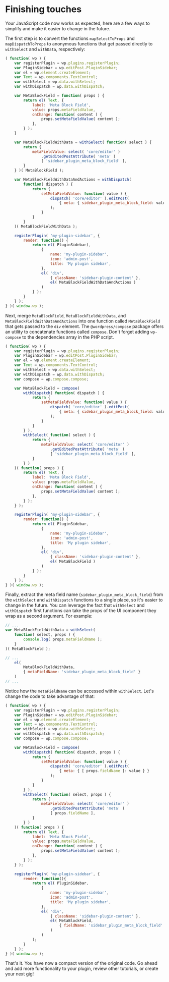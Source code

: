# Finishing touches

Your JavaScript code now works as expected, here are a few ways to simplify and make it easier to change in the future.

The first step is to convert the functions `mapSelectToProps` and `mapDispatchToProps` to anonymous functions that get passed directly to `withSelect` and `withData`, respectively:

```js
( function( wp ) {
	var registerPlugin = wp.plugins.registerPlugin;
	var PluginSidebar = wp.editPost.PluginSidebar;
	var el = wp.element.createElement;
	var Text = wp.components.TextControl;
	var withSelect = wp.data.withSelect;
	var withDispatch = wp.data.withDispatch;

	var MetaBlockField = function( props ) {
		return el( Text, {
			label: 'Meta Block Field',
			value: props.metaFieldValue,
			onChange: function( content ) {
				props.setMetaFieldValue( content );
			},
		} );
	}

	var MetaBlockFieldWithData = withSelect( function( select ) {
		return {
			metaFieldValue: select( 'core/editor' )
				.getEditedPostAttribute( 'meta' )
				[ 'sidebar_plugin_meta_block_field' ],
		}
	} )( MetaBlockField );

	var MetaBlockFieldWithDataAndActions = withDispatch(
		function( dispatch ) {
			return {
				setMetaFieldValue: function( value ) {
					dispatch( 'core/editor' ).editPost(
						{ meta: { sidebar_plugin_meta_block_field: value } }
					);
				}
			}
		}
	)( MetaBlockFieldWithData );

	registerPlugin( 'my-plugin-sidebar', {
		render: function() {
			return el( PluginSidebar),
				{
					name: 'my-plugin-sidebar',
					icon: 'admin-post',
					title: 'My plugin sidebar',
				},
				el( 'div',
					{ className: 'sidebar-plugin-content' },
					el( MetaBlockFieldWithDataAndActions )
				)
			} );
		}
	} );
} )( window.wp );
```

Next, merge `MetaBlockField`, `MetaBlockFieldWithData`, and `MetaBlockFieldWithDataAndActions` into one function called `MetaBlockField` that gets passed to the `div` element. The `@wordpress/compose` package offers an utility to concatenate functions called `compose`. Don't forget adding `wp-compose` to the dependencies array in the PHP script.

```js
( function( wp ) {
	var registerPlugin = wp.plugins.registerPlugin;
	var PluginSidebar = wp.editPost.PluginSidebar;
	var el = wp.element.createElement;
	var Text = wp.components.TextControl;
	var withSelect = wp.data.withSelect;
	var withDispatch = wp.data.withDispatch;
	var compose = wp.compose.compose;

	var MetaBlockField = compose(
		withDispatch( function( dispatch ) {
			return {
				setMetaFieldValue: function( value ) {
					dispatch( 'core/editor' ).editPost(
						{ meta: { sidebar_plugin_meta_block_field: value } }
					);
				}
			}
		} ),
		withSelect( function( select ) {
			return {
				metaFieldValue: select( 'core/editor' )
					.getEditedPostAttribute( 'meta' )
					[ 'sidebar_plugin_meta_block_field' ],
			}
		} )
	)( function( props ) {
		return el( Text, {
			label: 'Meta Block Field',
			value: props.metaFieldValue,
			onChange: function( content ) {
				props.setMetaFieldValue( content );
			},
		} );
	} );

	registerPlugin( 'my-plugin-sidebar', {
		render: function() {
			return el( PluginSidebar,
				{
					name: 'my-plugin-sidebar',
					icon: 'admin-post',
					title: 'My plugin sidebar',
				},
				el( 'div',
					{ className: 'sidebar-plugin-content' },
					el( MetaBlockField )
				)
			} );
		}
	} );
} )( window.wp );
```

Finally, extract the meta field name (`sidebar_plugin_meta_block_field`) from the `withSelect` and `withDispatch` functions to a single place, so it's easier to change in the future. You can leverage the fact that `withSelect` and `withDispatch` first functions can take the props of the UI component they wrap as a second argument. For example:

```js
// ...
var MetaBlockFieldWithData = withSelect(
	function( select, props ) {
		console.log( props.metaFieldName );
	}
)( MetaBlockField );

// ...
	el(
		MetaBlockFieldWithData,
		{ metaFieldName: 'sidebar_plugin_meta_block_field' }
	)
// ...
```

Notice how the `metaFieldName` can be accessed within `withSelect`. Let's change the code to take advantage of that:

```js
( function( wp ) {
	var registerPlugin = wp.plugins.registerPlugin;
	var PluginSidebar = wp.editPost.PluginSidebar;
	var el = wp.element.createElement;
	var Text = wp.components.TextControl;
	var withSelect = wp.data.withSelect;
	var withDispatch = wp.data.withDispatch;
	var compose = wp.compose.compose;

	var MetaBlockField = compose(
		withDispatch( function( dispatch, props ) {
			return {
				setMetaFieldValue: function( value ) {
					dispatch( 'core/editor' ).editPost(
						{ meta: { [ props.fieldName ]: value } }
					);
				}
			}
		} ),
		withSelect( function( select, props ) {
			return {
				metaFieldValue: select( 'core/editor' )
					.getEditedPostAttribute( 'meta' )
					[ props.fieldName ],
			}
		} )
	)( function( props ) {
		return el( Text, {
			label: 'Meta Block Field',
			value: props.metaFieldValue,
			onChange: function( content ) {
				props.setMetaFieldValue( content );
			},
		} );
	} );

	registerPlugin( 'my-plugin-sidebar', {
		render: function(){
			return el( PluginSidebar,
				{
					name: 'my-plugin-sidebar',
					icon: 'admin-post',
					title: 'My plugin sidebar',
				},
				el( 'div',
					{ className: 'sidebar-plugin-content' },
					el( MetaBlockField,
						{ fieldName: 'sidebar_plugin_meta_block_field' }
					)
				)
			);
		}
	} );
} )( window.wp );
```

That's it. You have now a compact version of the original code. Go ahead and add more functionality to your plugin, review other tutorials, or create your next gig!

